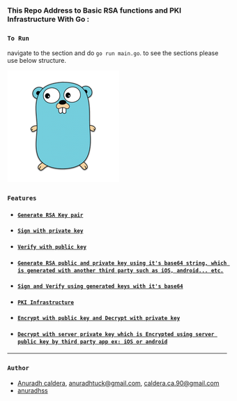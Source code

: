 ### This Repo Address to Basic RSA functions and PKI Infrastructure With Go :

### `To Run`
navigate to the section and do `go run main.go`. to see the sections please use below structure.

![Go RSA](./gopher.png)

### `Features`

- #### [`Generate RSA Key pair`](https://github.com/anuradhss/GoLangRSA/blob/master/RSA/main.go)
- #### [`Sign with private key`](https://github.com/anuradhss/GoLangRSA/blob/master/RSA/main.go)
- #### [`Verify with public key`](https://github.com/anuradhss/GoLangRSA/blob/master/RSA/main.go)
- #### [`Generate RSA public and private key using it's base64 string, which is generated with another third party such as iOS, android... etc.`](https://github.com/anuradhss/GoLangRSA/blob/master/RSABase64/main.go)
- #### [`Sign and Verify using generated keys with it's base64`](https://github.com/anuradhss/GoLangRSA/blob/master/RSABase64/main.go)
- #### [`PKI Infrastructure`](https://github.com/anuradhss/GoLangRSA/blob/master/RSAEncryptionDecryption/main.go)
- #### [`Encrypt with public key and Decrypt with private key`](https://github.com/anuradhss/GoLangRSA/blob/master/RSAEncryptionDecryption/main.go)
- #### [`Decrypt with server private key which is Encrypted using server public key by third party app ex: iOS or android`](https://github.com/anuradhss/GoLangRSA/tree/master/RSAEncryptionDecryptionWithBase64)


---

### `Author`

- [Anuradh caldera](https://www.linkedin.com/in/anuradhcaldera/), anuradhtuck@gmail.com, caldera.ca.90@gmail.com
- [anuradhss](https://anuradhss.github.io/)
